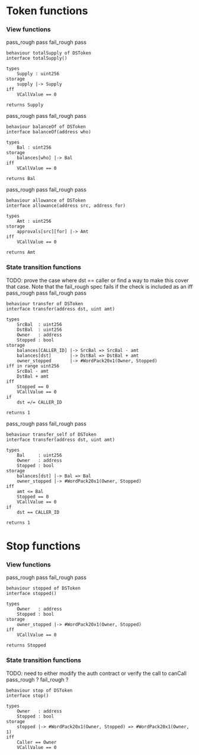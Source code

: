 # Token functions

### View functions

pass\_rough pass
fail\_rough pass
```act
behaviour totalSupply of DSToken
interface totalSupply()

types
    Supply : uint256
storage
    supply |-> Supply
iff
    VCallValue == 0

returns Supply
```

pass\_rough pass
fail\_rough pass
```act
behaviour balanceOf of DSToken
interface balanceOf(address who)

types
    Bal : uint256
storage
    balances[who] |-> Bal
iff
    VCallValue == 0

returns Bal
```

pass\_rough pass
fail\_rough pass
```act
behaviour allowance of DSToken
interface allowance(address src, address for)

types
    Amt : uint256
storage
    approvals[src][for] |-> Amt
iff
    VCallValue == 0

returns Amt
```

### State transition functions

TODO: prove the case where dst == caller or find a way to make this
cover that case. Note that the fail\_rough spec fails if the check
is included as an iff  
pass\_rough pass
fail\_rough pass
```act
behaviour transfer of DSToken
interface transfer(address dst, uint amt)

types
    SrcBal  : uint256
    DstBal  : uint256
    Owner   : address
    Stopped : bool
storage
    balances[CALLER_ID] |-> SrcBal => SrcBal - amt
    balances[dst]       |-> DstBal => DstBal + amt
    owner_stopped       |-> #WordPack20x1(Owner, Stopped)
iff in range uint256
    SrcBal - amt
    DstBal + amt
iff
    Stopped == 0
    VCallValue == 0
if
    dst =/= CALLER_ID

returns 1
```

pass\_rough pass
fail\_rough pass
```act
behaviour transfer_self of DSToken
interface transfer(address dst, uint amt)

types
    Bal     : uint256
    Owner   : address
    Stopped : bool
storage
    balances[dst] |-> Bal => Bal
    owner_stopped |-> #WordPack20x1(Owner, Stopped)
iff
    amt <= Bal
    Stopped == 0
    VCallValue == 0
if
    dst == CALLER_ID

returns 1
```

# Stop functions

### View functions

pass\_rough pass
fail\_rough pass
```act
behaviour stopped of DSToken
interface stopped()

types
    Owner   : address
    Stopped : bool
storage
    owner_stopped |-> #WordPack20x1(Owner, Stopped)
iff
    VCallValue == 0

returns Stopped
```

### State transition functions

TODO: need to either modify the auth contract or verify the call to canCall  
pass\_rough ?
fail\_rough ?
```act
behaviour stop of DSToken
interface stop()

types
    Owner   : address
    Stopped : bool
storage
    stopped |-> #WordPack20x1(Owner, Stopped) => #WordPack20x1(Owner, 1)
iff
    Caller == Owner
    VCallValue == 0
```
